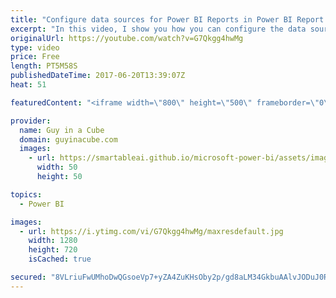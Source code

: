 ```yaml
---
title: "Configure data sources for Power BI Reports in Power BI Report Server"
excerpt: "In this video, I show you how you can configure the data source of a Power BI report within Power BI Report Server. This comes in really handy when you want to get around the Kerberos Constrained Delegation requirements and avoid having to configure kerberos - which can be a pain.  LET'S CONNECT!  Guy"
originalUrl: https://youtube.com/watch?v=G7Qkgg4hwMg
type: video
price: Free
length: PT5M58S
publishedDateTime: 2017-06-20T13:39:07Z
heat: 51

featuredContent: "<iframe width=\"800\" height=\"500\" frameborder=\"0\" src=\"https://www.youtube.com/embed/G7Qkgg4hwMg\" allow=\"accelerometer; autoplay; encrypted-media; gyroscope; picture-in-picture\" allowfullscreen></iframe>"

provider:
  name: Guy in a Cube
  domain: guyinacube.com
  images:
    - url: https://smartableai.github.io/microsoft-power-bi/assets/images/organizations/guyinacube.com-50x50.jpg
      width: 50
      height: 50

topics:
  - Power BI

images:
  - url: https://i.ytimg.com/vi/G7Qkgg4hwMg/maxresdefault.jpg
    width: 1280
    height: 720
    isCached: true

secured: "8VLriuFwUMhoDwQGsoeVp7+yZA4ZuKHsOby2p/gd8aLM34GkbuAAlvJODuJ0RQ6MF/jWyNJywC3vGRxaIAMtPl0/f7sUfekD3I9nif3uxjmdMs3EdGNdEikI/EBEieUomaaN1CBBDvrcsVSh5DmEvzIzT2kC1BJLSWxN4wTKVF402nqOZyy1T+mAqWZwbr2dSqVy71Cg/dKkiYAx11U23LvTT6YhwLc+YwAmUFiN0yv0hwELxxDGEJkrAigj+sMwrEqy+Up06RSXmzXuNml5X6O5BWPOzYWciyTj5gHZ6rE12eJNH8Q2igYRuAH6y2y7+u7bfUY+gcdknHnb9vyN2B5PzuHxfXk94MTKlWNy7/2yK6vG40uCTZ2ym29OHihocD3kNL8e/0j5rO8V7/wQkwbpM2RFof9n0/xq7mHjicY=;jTkKeRx7uSf05VYggQJxPw=="
---
```


